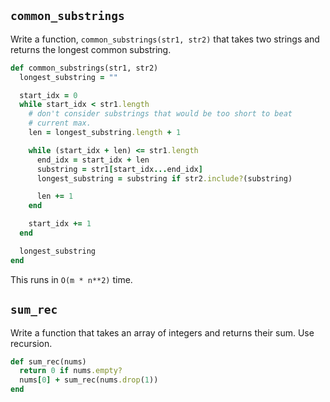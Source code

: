 ## `common_substrings`

Write a function, `common_substrings(str1, str2)` that takes two
strings and returns the longest common substring.

```ruby
def common_substrings(str1, str2)
  longest_substring = ""

  start_idx = 0
  while start_idx < str1.length
    # don't consider substrings that would be too short to beat
    # current max.
    len = longest_substring.length + 1

    while (start_idx + len) <= str1.length
      end_idx = start_idx + len
      substring = str1[start_idx...end_idx]
      longest_substring = substring if str2.include?(substring)

      len += 1
    end

    start_idx += 1
  end

  longest_substring
end
```

This runs in `O(m * n**2)` time.

## `sum_rec`

Write a function that takes an array of integers and returns their
sum. Use recursion.

```ruby
def sum_rec(nums)
  return 0 if nums.empty?
  nums[0] + sum_rec(nums.drop(1))
end
```
